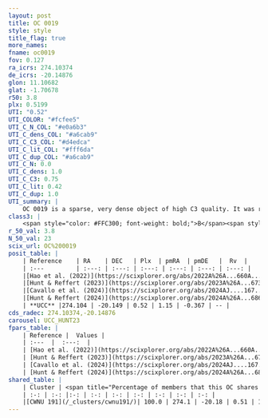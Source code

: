 ```yaml
---
layout: post
title: OC 0019
style: style
title_flag: true
more_names: 
fname: oc0019
fov: 0.127
ra_icrs: 274.10374
de_icrs: -20.14876
glon: 11.10682
glat: -1.70678
r50: 3.8
plx: 0.5199
UTI: "0.52"
UTI_COLOR: "#fcfee5"
UTI_C_N_COL: "#e0a6b3"
UTI_C_dens_COL: "#a6cab9"
UTI_C_C3_COL: "#d4edca"
UTI_C_lit_COL: "#fff6da"
UTI_C_dup_COL: "#a6cab9"
UTI_C_N: 0.0
UTI_C_dens: 1.0
UTI_C_C3: 0.75
UTI_C_lit: 0.42
UTI_C_dup: 1.0
UTI_summary: |
    OC 0019 is a sparse, very dense object of high C3 quality. It was recently reported in the literature. This object shares a large percentage of members with a later reported entry.<br><br><span style="color: #99180f; font-weight: bold;">Warning: </span>contains less than 25 stars with <i>P>0.5</i> estimated.
class3: |
    <span style="color: #FFC300; font-weight: bold;">B</span><span style="color: green; font-weight: bold;">A</span>
r_50_val: 3.8
N_50_val: 23
scix_url: OC%200019
posit_table: |
    | Reference    | RA    | DEC   | Plx  | pmRA  | pmDE   |  Rv  |
    | :---         | :---: | :---: | :---: | :---: | :---: | :---: |
    |[Hao et al. (2022)](https://scixplorer.org/abs/2022A%26A...660A...4H) | 274.116 | -20.138 | 0.521 | 1.169 | -0.313 | -- |
    |[Hunt & Reffert (2023)](https://scixplorer.org/abs/2023A%26A...673A.114H) | 274.107 | -20.144 | 0.522 | 1.134 | -0.396 | -- |
    |[Cavallo et al. (2024)](https://scixplorer.org/abs/2024AJ....167...12C) | 274.12 | -20.133 | 0.526 | -- | -- | -- |
    |[Hunt & Reffert (2024)](https://scixplorer.org/abs/2024A%26A...686A..42H) | 274.107 | -20.144 | 0.522 | 1.134 | -0.396 | -- |
    | **UCC** |274.104 | -20.149 | 0.52 | 1.15 | -0.367 | -- | 
cds_radec: 274.10374,-20.14876
carousel: UCC_HUNT23
fpars_table: |
    | Reference |  Values |
    | :---  |  :---:  |
    | [Hao et al. (2022)](https://scixplorer.org/abs/2022A%26A...660A...4H) | `AG=2.28, age=7.5, Z=0.028` |
    | [Hunt & Reffert (2023)](https://scixplorer.org/abs/2023A%26A...673A.114H) | `AV50=2.2, diffAV50=2.255, MOD50=11.275, logAge50=7.941` |
    | [Cavallo et al. (2024)](https://scixplorer.org/abs/2024AJ....167...12C) | `AV50=2.82, dMod50=10.78, logAge50=7.79, [Fe/H]50=-0.26` |
    | [Hunt & Reffert (2024)](https://scixplorer.org/abs/2024A%26A...686A..42H) | `MassJ=322.461` |
shared_table: |
    | Cluster | <span title="Percentage of members that this OC shares with the ones listed">%</span>   | RA   | DEC   | Plx   | pmRA  | pmDE  | Rv | UTI |
    | :-: | :-: |:-: | :-: | :-: | :-: | :-: | :-: | :-: |
    |[CWNU 191](/_clusters/cwnu191/)| 100.0 | 274.1 | -20.18 | 0.51 | 1.13 | -0.38 | -15.74 |0.43 |
---
```

